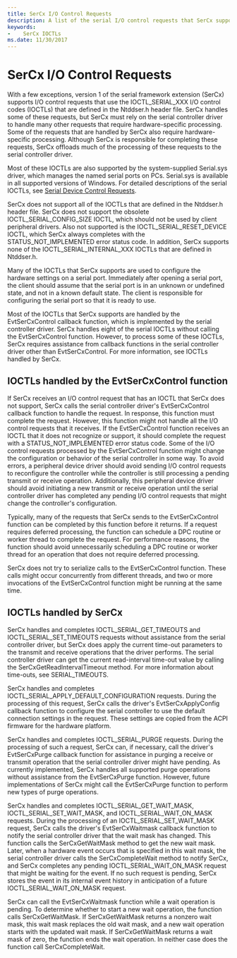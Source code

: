 ```yaml
---
title: SerCx I/O Control Requests
description: A list of the serial I/O control requests that SerCx supports.
keywords:
-    SerCx IOCTLs
ms.date: 11/30/2017
---
```


# SerCx I/O Control Requests

With a few exceptions, version 1 of the serial framework extension (SerCx) supports I/O control requests that use the IOCTL_SERIAL_XXX I/O control codes (IOCTLs) that are defined in the Ntddser.h header file. SerCx handles some of these requests, but SerCx must rely on the serial controller driver to handle many other requests that require hardware-specific processing. Some of the requests that are handled by SerCx also require hardware-specific processing. Although SerCx is responsible for completing these requests, SerCx offloads much of the processing of these requests to the serial controller driver.

Most of these IOCTLs are also supported by the system-supplied Serial.sys driver, which manages the named serial ports on PCs. Serial.sys is available in all supported versions of Windows. For detailed descriptions of the serial IOCTLs, see [Serial Device Control Requests](serial-device-control-requests2.md).

SerCx does not support all of the IOCTLs that are defined in the Ntddser.h header file. SerCx does not support the obsolete IOCTL_SERIAL_CONFIG_SIZE IOCTL, which should not be used by client peripheral drivers. Also not supported is the IOCTL_SERIAL_RESET_DEVICE IOCTL, which SerCx always completes with the STATUS_NOT_IMPLEMENTED error status code. In addition, SerCx supports none of the IOCTL_SERIAL_INTERNAL_XXX IOCTLs that are defined in Ntddser.h.

Many of the IOCTLs that SerCx supports are used to configure the hardware settings on a serial port. Immediately after opening a serial port, the client should assume that the serial port is in an unknown or undefined state, and not in a known default state. The client is responsible for configuring the serial port so that it is ready to use.

Most of the IOCTLs that SerCx supports are handled by the EvtSerCxControl callback function, which is implemented by the serial controller driver. SerCx handles eight of the serial IOCTLs without calling the EvtSerCxControl function. However, to process some of these IOCTLs, SerCx requires assistance from callback functions in the serial controller driver other than EvtSerCxControl. For more information, see IOCTLs handled by SerCx.

## IOCTLs handled by the EvtSerCxControl function

If SerCx receives an I/O control request that has an IOCTL that SerCx does not support, SerCx calls the serial controller driver's EvtSerCxControl callback function to handle the request. In response, this function must complete the request. However, this function might not handle all the I/O control requests that it receives. If the EvtSerCxControl function receives an IOCTL that it does not recognize or support, it should complete the request with a STATUS_NOT_IMPLEMENTED error status code.
Some of the I/O control requests processed by the EvtSerCxControl function might change the configuration or behavior of the serial controller in some way. To avoid errors, a peripheral device driver should avoid sending I/O control requests to reconfigure the controller while the controller is still processing a pending transmit or receive operation. Additionally, this peripheral device driver should avoid initiating a new transmit or receive operation until the serial controller driver has completed any pending I/O control requests that might change the controller's configuration.

Typically, many of the requests that SerCx sends to the EvtSerCxControl function can be completed by this function before it returns. If a request requires deferred processing, the function can schedule a DPC routine or worker thread to complete the request. For performance reasons, the function should avoid unnecessarily scheduling a DPC routine or worker thread for an operation that does not require deferred processing.

SerCx does not try to serialize calls to the EvtSerCxControl function. These calls might occur concurrently from different threads, and two or more invocations of the EvtSerCxControl function might be running at the same time.

## IOCTLs handled by SerCx

SerCx handles and completes IOCTL_SERIAL_GET_TIMEOUTS and IOCTL_SERIAL_SET_TIMEOUTS requests without assistance from the serial controller driver, but SerCx does apply the current time-out parameters to the transmit and receive operations that the driver performs. The serial controller driver can get the current read-interval time-out value by calling the SerCxGetReadIntervalTimeout method. For more information about time-outs, see SERIAL_TIMEOUTS.

SerCx handles and completes IOCTL_SERIAL_APPLY_DEFAULT_CONFIGURATION requests. During the processing of this request, SerCx calls the driver's EvtSerCxApplyConfig callback function to configure the serial controller to use the default connection settings in the request. These settings are copied from the ACPI firmware for the hardware platform.

SerCx handles and completes IOCTL_SERIAL_PURGE requests. During the processing of such a request, SerCx can, if necessary, call the driver's EvtSerCxPurge callback function for assistance in purging a receive or transmit operation that the serial controller driver might have pending. As currently implemented, SerCx handles all supported purge operations without assistance from the EvtSerCxPurge function. However, future implementations of SerCx might call the EvtSerCxPurge function to perform new types of purge operations.

SerCx handles and completes IOCTL_SERIAL_GET_WAIT_MASK, IOCTL_SERIAL_SET_WAIT_MASK, and IOCTL_SERIAL_WAIT_ON_MASK requests. During the processing of an IOCTL_SERIAL_SET_WAIT_MASK request, SerCx calls the driver's EvtSerCxWaitmask callback function to notify the serial controller driver that the wait mask has changed. This function calls the SerCxGetWaitMask method to get the new wait mask. Later, when a hardware event occurs that is specified in this wait mask, the serial controller driver calls the SerCxCompleteWait method to notify SerCx, and SerCx completes any pending IOCTL_SERIAL_WAIT_ON_MASK request that might be waiting for the event. If no such request is pending, SerCx stores the event in its internal event history in anticipation of a future IOCTL_SERIAL_WAIT_ON_MASK request.

SerCx can call the EvtSerCxWaitmask function while a wait operation is pending. To determine whether to start a new wait operation, the function calls SerCxGetWaitMask. If SerCxGetWaitMask returns a nonzero wait mask, this wait mask replaces the old wait mask, and a new wait operation starts with the updated wait mask. If SerCxGetWaitMask returns a wait mask of zero, the function ends the wait operation. In neither case does the function call SerCxCompleteWait.
